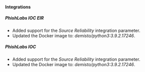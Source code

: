 
#### Integrations
##### PhishLabs IOC EIR
- Added support for the *Source Reliability* integration parameter.
- Updated the Docker image to: *demisto/python3:3.9.2.17246*.
##### PhishLabs IOC
- Added support for the *Source Reliability* integration parameter.
- Updated the Docker image to: *demisto/python3:3.9.2.17246*.